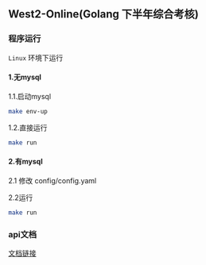 ## West2-Online(Golang 下半年综合考核)

### 程序运行
`Linux` 环境下运行

#### 1.无mysql

1.1.启动mysql
```bash
make env-up
``` 
1.2.直接运行
```bash
make run
```

#### 2.有mysql

2.1 修改 config/config.yaml

2.2运行
```bash
make run
```
### api文档
[文档链接](https://1krh081wt7.apifox.cn)
